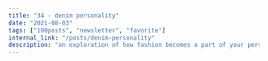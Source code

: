 ```yaml
---
title: "34 - denim personality"
date: "2021-08-03"
tags: ["100posts", "newsletter", "favorite"]
internal_link: "/posts/denim-personality"
description: "an exploration of how fashion becomes a part of your personality, why it came to matter so much to me, and rejecting the “uniform” "
---
```

